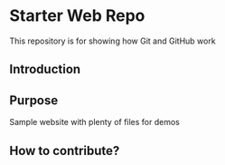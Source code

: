 # Starter Web Repo

This repository is for showing how Git and GitHub work

## Introduction

## Purpose

Sample website with plenty of files for demos

## How to contribute?